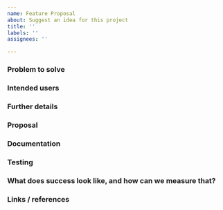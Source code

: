 ```yaml
---
name: Feature Proposal
about: Suggest an idea for this project
title: ''
labels: ''
assignees: ''

---
```


### Problem to solve

<!-- What problem do we solve? -->

### Intended users

<!-- Who will use this feature? If known, include any of the following: types of users (e.g. Member) -->

### Further details

<!-- Include use cases, benefits, and/or goals (contributes to our vision?) -->

### Proposal

<!-- How are we going to solve the problem? -->

### Documentation

<!-- Relevant documentation to the feature-->

### Testing

<!-- What risks does this change pose? How might it affect the quality of the product? What additional test coverage or changes to tests will be needed? -->

### What does success look like, and how can we measure that?

<!-- Define both the success metrics and acceptance criteria. Note that success metrics indicate the desired business outcomes, while acceptance criteria indicate when the solution is working correctly. If there is no way to measure success, link to an issue that will implement a way to measure this. -->

### Links / references

<!-- Any relevant links or references -->
